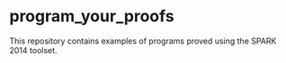 # program_your_proofs

This repository contains examples of programs proved using the SPARK 2014 toolset.